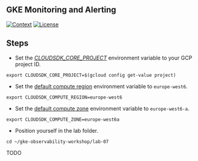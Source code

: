 ## GKE Monitoring and Alerting

[![Context](https://img.shields.io/badge/GKE%20Observability%20Workshop-07-blue.svg)](#)
[![License](https://img.shields.io/badge/License-Apache%202.0-blue.svg)](https://opensource.org/licenses/Apache-2.0)


## Steps

* Set the [*CLOUDSDK_CORE_PROJECT*](https://cloud.google.com/compute/docs/gcloud-compute#default_project) environment variable to your GCP project ID.
```
export CLOUDSDK_CORE_PROJECT=$(gcloud config get-value project)
```

* Set the [default compute region](https://cloud.google.com/compute/docs/gcloud-compute#set-default-region-zone-environment-variables) environment variable to `europe-west6`.
```
export CLOUDSDK_COMPUTE_REGION=europe-west6
```

* Set the [default compute zone](https://cloud.google.com/compute/docs/gcloud-compute#set-default-region-zone-environment-variables) environment variable to `europe-west6-a`.
```
export CLOUDSDK_COMPUTE_ZONE=europe-west6a
```

* Position yourself in the lab folder.
```
cd ~/gke-observability-workshop/lab-07
```

TODO